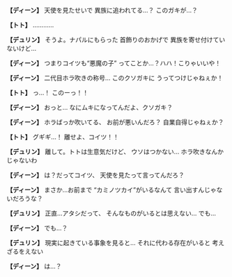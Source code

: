 
**【ディーン】**
天使を見たせいで
異族に追われてる…？
このガキが…？

**【トト】**
…………

**【デュリン】**
そうよ。ナパルにもらった
首飾りのおかげで
異族を寄せ付けていないけど…

**【ディーン】**
つまりコイツも“悪魔の子”
ってことか…？ハハ！こりゃいいや！

**【ディーン】**
二代目ホラ吹きの称号…
このクソガキに
うってつけじゃねぇか！

**【トト】**
っ…！
このーっ！！

**【ディーン】**
おっと…
なにムキになってんだよ、クソガキ？

**【ディーン】**
ホラばっか吹いてる、
お前が悪いんだろ？
自業自得じゃねぇか？

**【トト】**
グギギ…！
離せよ、コイツ！！

**【デュリン】**
離して。トトは生意気だけど、
ウソはつかない…
ホラ吹きなんかじゃないわ

**【ディーン】**
は？だってコイツ、
天使を見たって言ってんだろ？

**【ディーン】**
まさか…お前まで
“カミノツカイ”がいるなんて
言い出すんじゃないだろうな？

**【デュリン】**
正直…アタシだって、
そんなものがいるとは思えない…
でも…

**【ディーン】**
でも…？

**【デュリン】**
現実に起きている事象を見ると…
それに代わる存在がいると
考えざるをえない

**【ディーン】**
は…？